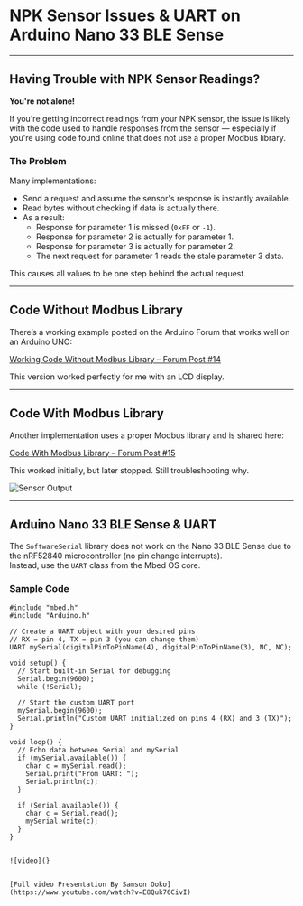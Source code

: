 # NPK Sensor Issues & UART on Arduino Nano 33 BLE Sense

---

## Having Trouble with NPK Sensor Readings?

**You're not alone!**

If you're getting incorrect readings from your NPK sensor, the issue is likely with the code used to handle responses from the sensor — especially if you're using code found online that does not use a proper Modbus library.

### The Problem

Many implementations:

- Send a request and assume the sensor's response is instantly available.
- Read bytes without checking if data is actually there.
- As a result:
  - Response for parameter 1 is missed (`0xFF` or `-1`).
  - Response for parameter 2 is actually for parameter 1.
  - Response for parameter 3 is actually for parameter 2.
  - The next request for parameter 1 reads the stale parameter 3 data.

This causes all values to be one step behind the actual request.

---

## Code Without Modbus Library

There’s a working example posted on the Arduino Forum that works well on an Arduino UNO:

[Working Code Without Modbus Library – Forum Post #14](https://forum.arduino.cc/t/max485-ttl-to-rs-485-modules-for-soil-npk-sensor/853077/115)

This version worked perfectly for me with an LCD display.

---

## Code With Modbus Library

Another implementation uses a proper Modbus library and is shared here:

[Code With Modbus Library – Forum Post #15](https://forum.arduino.cc/t/max485-ttl-to-rs-485-modules-for-soil-npk-sensor/853077/116)

This worked initially, but later stopped. Still troubleshooting why.

![Sensor Output](https://github.com/m-ogore/arduino_npk_sensor/assets/42109589/0f6f8593-ddfd-41e5-80ab-6a6a2bd9a44e)

---

## Arduino Nano 33 BLE Sense & UART

The `SoftwareSerial` library does not work on the Nano 33 BLE Sense due to the nRF52840 microcontroller (no pin change interrupts).  
Instead, use the `UART` class from the Mbed OS core.

### Sample Code

```
#include "mbed.h"
#include "Arduino.h"

// Create a UART object with your desired pins
// RX = pin 4, TX = pin 3 (you can change them)
UART mySerial(digitalPinToPinName(4), digitalPinToPinName(3), NC, NC);

void setup() {
  // Start built-in Serial for debugging
  Serial.begin(9600);
  while (!Serial);

  // Start the custom UART port
  mySerial.begin(9600);
  Serial.println("Custom UART initialized on pins 4 (RX) and 3 (TX)");
}

void loop() {
  // Echo data between Serial and mySerial
  if (mySerial.available()) {
    char c = mySerial.read();
    Serial.print("From UART: ");
    Serial.println(c);
  }

  if (Serial.available()) {
    char c = Serial.read();
    mySerial.write(c);
  }
}


![video](}


[Full video Presentation By Samson Ooko](https://www.youtube.com/watch?v=E8Quk76CivI)
